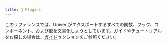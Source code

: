 ```yaml
---
title: 🔌 Plugins
---
```


このリファレンスでは、Univer がエクスポートするすべての関数、フック、コンポーネント、および型を文書化しようとしています。ガイドやチュートリアルをお探しの場合は、[ガイド](/ja-jp/guides/introduction)セクションをご参照ください。
